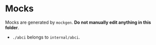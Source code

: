 # Mocks

Mocks are generated by `mockgen`. **Do not manually edit anything in this
folder**.

* `./abci` belongs to `internal/abci`.